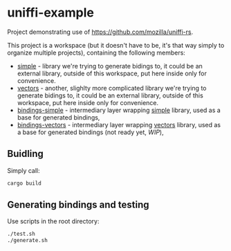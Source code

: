 # uniffi-example

Project demonstrating use of https://github.com/mozilla/uniffi-rs.

This project is a workspace (but it doesn't have to be, it's that way simply to organize multiple projects), containing the following members:

- [simple](https://github.com/zduny/uniffi-example/tree/main/simple) - library we're trying to generate bidings to, 
it could be an external library, outside of this workspace, put here inside only for convenience.
- [vectors](https://github.com/zduny/uniffi-example/tree/main/vectors) - another, slighlty more complicated library we're trying to generate bidings to, 
it could be an external library, outside of this workspace, put here inside only for convenience.
- [bindings-simple](https://github.com/zduny/uniffi-example/tree/main/bindings-simple) - intermediary layer wrapping 
[simple](https://github.com/zduny/uniffi-example/tree/main/simple) library, used as a base for generated bindings,
- [bindings-vectors](https://github.com/zduny/uniffi-example/tree/main/bindings-vectors) - intermediary layer wrapping 
[vectors](https://github.com/zduny/uniffi-example/tree/main/vectors) library, used as a base for generated bindings (not ready yet, *WIP*),

## Buidling

Simply call:

```bash
cargo build
```

## Generating bindings and testing

Use scripts in the root directory:

```bash
./test.sh
./generate.sh
```
